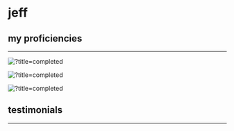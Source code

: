 # jeff

## my proficiencies
----------------------------------------------

![?title=completed](https://progress-bar.dev/75/?title=Lua&suffix=(experienced)&width=250&color=09d936) 

![?title=completed](https://progress-bar.dev/55/?title=Java&suffix=(intermediate)&width=245&color=09d936) 

![?title=completed](https://progress-bar.dev/20/?title=SQL&suffix=(novice)&width=250&color=09d936) 


## testimonials
----------------------------------------------
>

